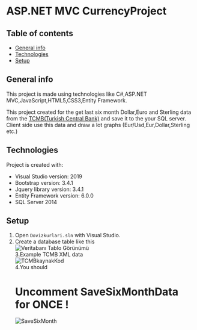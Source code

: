 # ASP.NET MVC CurrencyProject

## Table of contents
* [General info](#general-info)
* [Technologies](#technologies)
* [Setup](#setup)

## General info
This project is made using technologies like C#,ASP.NET MVC,JavaScript,HTML5,CSS3,Entity Framework.
 
This project created for the get last six month Dollar,Euro and Sterling data from the [TCMB(Turkish Central Bank)](https://www.tcmb.gov.tr/kurlar/today.xml) and save it to the your SQL server. Client side use this data and draw a lot graphs (Eur/Usd,Eur,Dollar,Sterling etc.)
	
## Technologies
Project is created with:
* Visual Studio version: 2019
* Bootstrap version: 3.4.1
* Jquery library version: 3.4.1
* Entity Framework version: 6.0.0
* SQL Server 2014
	
## Setup

1. Open `Dovizkurlari.sln` with Visual Studio.
2. Create a database table like this <br/>
![Veritabanı Tablo Görünümü](https://user-images.githubusercontent.com/43846788/140271661-62428775-2566-481d-ba66-8f62c9e51989.png) <br/>
3.Example TCMB XML data <br/>
![TCMBkaynakKod](https://user-images.githubusercontent.com/43846788/140272171-3d70b3f2-26d8-4e26-8e12-ffce63278cd5.png) <br/>
4.You should <h1>Uncomment SaveSixMonthData for ONCE ! </h1>
![SaveSixMonth](https://user-images.githubusercontent.com/43846788/140272637-36db5e81-3afb-49f2-acbf-0e6ac9e112e1.png)

